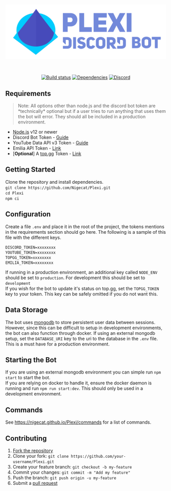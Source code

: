 <div align="center">
  <br />
  <p>
    <a href="https://nigecat.github.io/Plexi/"><img src="banner.png" width="546" alt="Plexi" /></a>
  </p>
  <br />
  <p>
    <a href="https://nigecat.github.io/Plexi/"><img src="https://circleci.com/gh/Nigecat/Plexi.svg?style=svg&circle-token=5401c770dc2a6dad53621bbe9a9371bf47835a26" alt="Build status" /></a>
    <a href="https://david-dm.org/Nigecat/Plexi"><img src="https://img.shields.io/david/Nigecat/Plexi.svg?maxAge=3600" alt="Dependencies" /></a>
    <a href="https://nigecat.github.io/Plexi/support"><img src="https://img.shields.io/discord/621181741972979722.svg?label=&logo=discord&logoColor=ffffff&color=7389D8&labelColor=6A7EC2" alt="Discord" /></a>
  </p>
</div>

## Requirements
> Note: All options other than node.js and the discord bot token are \*technically\* optional but if a user tries to run anything that uses them the bot will error. They should all be included in a production environment.
 - [Node.js](https://nodejs.org/en/) v12 or newer
 - Discord Bot Token - [Guide](https://discordjs.guide/preparations/setting-up-a-bot-application.html#creating-your-bot)
 - YouTube Data API v3 Token - [Guide](https://developers.google.com/youtube/v3/getting-started)
 - Emilia API Token - [Link](https://emilia-api.xyz/)
 - [**Optional**] A [top.gg](https://top.gg/) Token - [Link](https://discordbots.org/api/docs#mybots)

## Getting Started
Clone the repository and install dependencies.  
`git clone https://github.com/Nigecat/Plexi.git`  
`cd Plexi`  
`npm ci`

## Configuration
Create a file `.env` and place it in the root of the project, the tokens mentions in the requirements section should go here. The following is a sample of this file with the different keys.
```
DISCORD_TOKEN=xxxxxxxx
YOUTUBE_TOKEN=xxxxxxxx
TOPGG_TOKEN=xxxxxxxx
EMILIA_TOKEN=xxxxxxxx
```
If running in a production environment, an additional key called `NODE_ENV` should be set to `production`. For development this should be set to `development`  
If you wish for the bot to update it's status on top.gg, set the `TOPGG_TOKEN` key to your token. This key can be safely omitted if you do not want this.

## Data Storage
The bot uses [mongodb](https://www.mongodb.com/) to store persistent user data between sessions. However, since this can be difficult to setup in development environments, the bot can also function through docker. If using an external mongodb setup, set the `DATABASE_URI` key to the uri to the database in the `.env` file. This is a must have for a production environment.

## Starting the Bot
If you are using an external mongodb environment you can simple run `npm start` to start the bot.  
If you are relying on docker to handle it, ensure the docker daemon is running and run `npm run start:dev`. This should only be used in a development environment.

## Commands
See https://nigecat.github.io/Plexi/commands for a list of commands.

## Contributing
1. [Fork the repository](https://github.com/Nigecat/Plexi/fork)
2. Clone your fork: `git clone https://github.com/your-username/Plexi.git`
3. Create your feature branch: `git checkout -b my-feature`
4. Commit your changes: `git commit -m "Add my feature"`
5. Push the branch: `git push origin -u my-feature`
6. Submit a [pull request](https://github.com/Nigecat/Plexi/pulls)